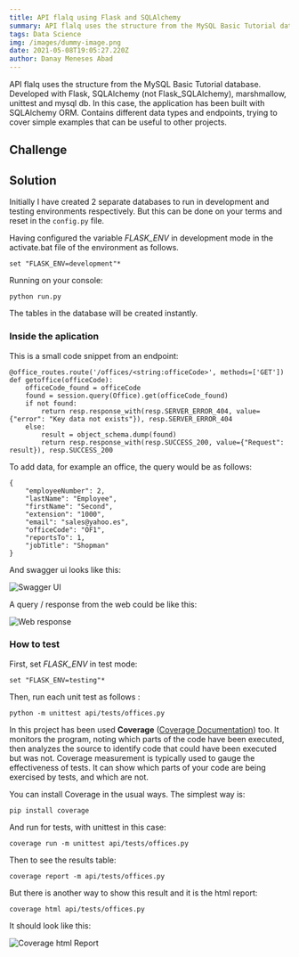 ```yaml
---
title: API flalq using Flask and SQLAlchemy
summary: API flalq uses the structure from the MySQL Basic Tutorial database. Developed with Flask, SQLAlchemy (not Flask_SQLAlchemy), marshmallow, unittest and mysql db.  
tags: Data Science
img: /images/dummy-image.png
date: 2021-05-08T19:05:27.220Z
author: Danay Meneses Abad
---
```


API flalq uses the structure from the MySQL Basic Tutorial database. Developed with Flask, SQLAlchemy (not Flask_SQLAlchemy), marshmallow, unittest and mysql db. In this case, the application has been built with SQLAlchemy ORM. Contains different data types and endpoints, trying to cover simple examples that can be useful to other projects.

<!--more-->

## Challenge

## Solution

Initially I have created 2 separate databases to run in development and testing environments respectively. But this can be done on your terms and reset in the `config.py` file.

Having configured the variable *FLASK_ENV* in development mode in the activate.bat file of the environment as follows.

`set "FLASK_ENV=development"*`

Running on your console:

    python run.py

The tables in the database will be created instantly.

### Inside the aplication

This is a small code snippet from an endpoint:

    @office_routes.route('/offices/<string:officeCode>', methods=['GET'])
    def getoffice(officeCode):
        officeCode_found = officeCode
        found = session.query(Office).get(officeCode_found)
        if not found:
            return resp.response_with(resp.SERVER_ERROR_404, value={"error": "Key data not exists"}), resp.SERVER_ERROR_404
        else:
            result = object_schema.dump(found)
            return resp.response_with(resp.SUCCESS_200, value={"Request": result}), resp.SUCCESS_200

To add data, for example an office, the query would be as follows:

    {
        "employeeNumber": 2,
        "lastName": "Employee",
        "firstName": "Second",
        "extension": "1000",
        "email": "sales@yahoo.es",
        "officeCode": "OF1",
        "reportsTo": 1,
        "jobTitle": "Shopman"
    }

And swagger ui looks like this:

![Swagger UI](\api\images\swagger_ui.gif "Swagger UI")

A query / response from the web could be like this:

![Web response](\api\images\web_response.gif "Web response")

### How to test

First, set *FLASK_ENV* in test mode:

`set "FLASK_ENV=testing"*`

Then, run each unit test as follows :

    python -m unittest api/tests/offices.py

In this project has been used **Coverage** ([Coverage Documentation](https://coverage.readthedocs.io/en/coverage-5.5/)) too. It monitors the program, noting which parts of the code have been executed, then analyzes the source to identify code that could have been executed but was not. Coverage measurement is typically used to gauge the effectiveness of tests. It can show which parts of your code are being exercised by tests, and which are not.

You can install Coverage in the usual ways. The simplest way is:

    pip install coverage

And run for tests, with unittest in this case:

    coverage run -m unittest api/tests/offices.py

Then to see the results table:

    coverage report -m api/tests/offices.py

But there is another way to show this result and it is the html report:

    coverage html api/tests/offices.py

It should look like this:

![Coverage html Report](\api\images\coverage_html_report.gif "Coverage html Report")